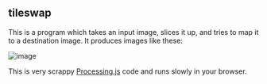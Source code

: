 ## tileswap

This is a program which takes an input image, slices it up, and tries to map it to a destination image. It produces images like these:

![image](https://user-images.githubusercontent.com/287268/71326864-959a4600-24ce-11ea-8672-75b83bf100ac.png)

This is very scrappy [Processing.js](http://processingjs.org/) code and runs slowly in your browser.
